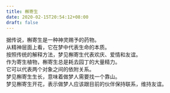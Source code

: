```yaml
---
title: 槲寄生
date: 2020-02-15T20:54:12+08:00
draft: false
---
```


据传说，槲寄生是一种神灵赐予的药物。<br>
从精神层面上看，它在梦中代表生命的本质。<br>
按照传统的解释方法，梦见槲寄生代表欢庆、爱情和友谊。<br>
作为寄生植物，槲寄生总是耗去园丁的大量精力。<br>
它可以代表两个对象之间的依附关系。<br>
梦见槲寄生生长，意味着做梦人需要找一个靠山。<br>
梦见槲寄生开花，表示做梦人应该跟目前的伙伴保持联系，维持友谊。<br>
